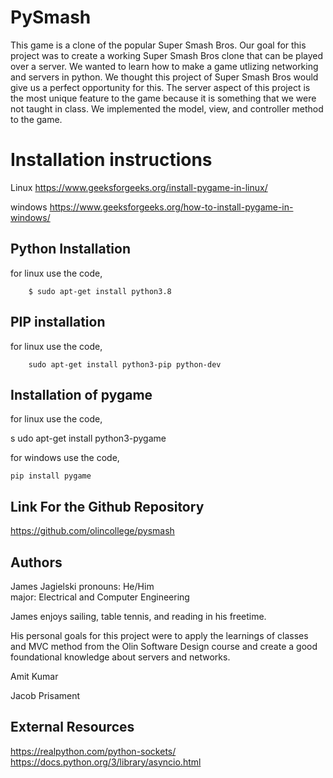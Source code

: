 # PySmash

This game is a clone of the popular Super Smash Bros. Our goal for this project was to create a working Super Smash Bros clone that can be played over a server. We wanted to learn how to make a game utlizing networking and servers in python. We thought this project of Super Smash Bros would give us a perfect opportunity for this. The server aspect of this project is the most unique feature to the game because it is something that we were not taught in class. We implemented the model, view, and controller method to the game. 


# Installation instructions
Linux
https://www.geeksforgeeks.org/install-pygame-in-linux/ 

windows
https://www.geeksforgeeks.org/how-to-install-pygame-in-windows/ 
## Python Installation

for linux use the code,

        $ sudo apt-get install python3.8

## PIP installation

for linux use the code,

        sudo apt-get install python3-pip python-dev

## Installation of pygame

for linux use the code,

s   udo apt-get install python3-pygame

for windows use the code,

    pip install pygame


## Link For the Github Repository
https://github.com/olincollege/pysmash 


## Authors
James Jagielski 
pronouns: He/Him  
major: Electrical and Computer Engineering

James enjoys sailing, table tennis, and reading in his freetime. 

His personal goals for this project were to apply the learnings of classes and MVC method from the Olin Software Design course and create a good foundational knowledge about servers and networks. 



Amit Kumar

Jacob Prisament


## External Resources
https://realpython.com/python-sockets/ 
https://docs.python.org/3/library/asyncio.html 
